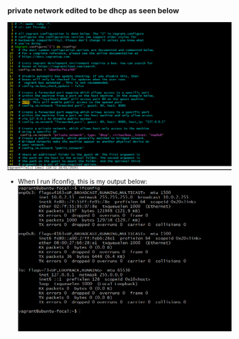 ### private network edited to be dhcp as seen below
![dhcp](../Exercise-1/images/dhcp.PNG)

- When I run ifconfig, this is my output below:
![ifconfig](../Exercise-1/images/ifconfig.PNG)